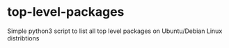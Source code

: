 # top-level-packages
Simple python3 script to list all top level packages on Ubuntu/Debian Linux distribtions
